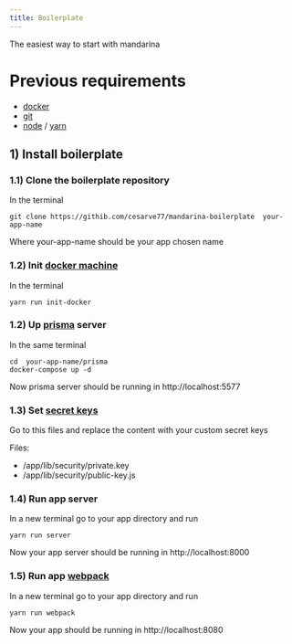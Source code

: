 ```yaml
---
title: Boilerplate 
---
```


The easiest way to start with mandarina

# Previous requirements
    
* [docker](https://docs.docker.com/install/)
* [git](https://git-scm.com/book/en/v2/Getting-Started-Installing-Git)
* [node](https://nodejs.org/es/) / [yarn](https://yarnpkg.com/lang/en/docs/install)


## 1) Install boilerplate 

### 1.1) Clone the boilerplate repository

In the terminal 
```
git clone https://githib.com/cesarve77/mandarina-boilerplate  your-app-name

```
Where your-app-name should be your app chosen name

### 1.2) Init [docker machine](https://docs.docker.com/machine/reference/start/)

In the terminal 
```
yarn run init-docker
```

### 1.2) Up [prisma](https://www.prisma.io/docs/run-prisma-server/) server

In the same terminal 
```
cd  your-app-name/prisma
docker-compose up -d
```
Now prisma server should be running in http://localhost:5577 

### 1.3) Set [secret keys](http://travistidwell.com/blog/2013/09/06/an-online-rsa-public-and-private-key-generator/)

Go to this files and replace the content with your custom secret keys

Files:

* /app/lib/security/private.key
* /app/lib/security/public-key.js

### 1.4) Run app server
In a new terminal go to your app directory and run
```
yarn run server
```
Now your app server should be running in http://localhost:8000 


### 1.5) Run app [webpack](https://webpack.js.org/)
In a new terminal go to your app directory and run
```
yarn run webpack
```
Now your app  should be running in http://localhost:8080 